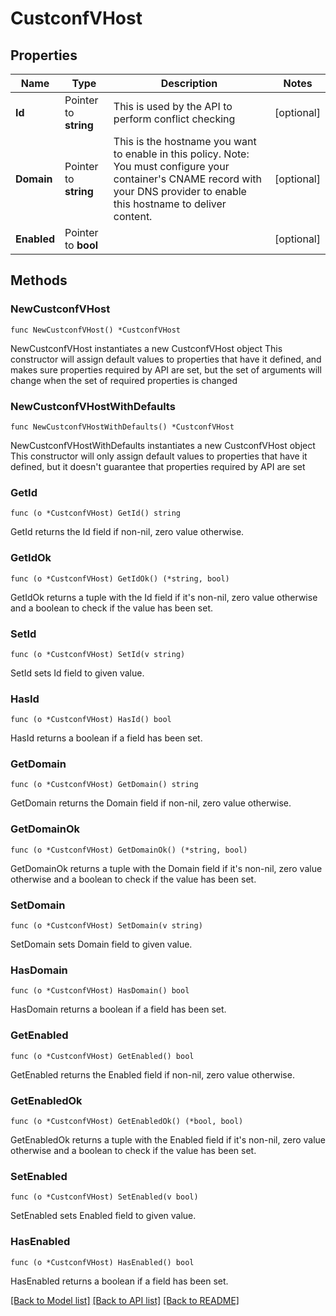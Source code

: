 # CustconfVHost

## Properties

Name | Type | Description | Notes
------------ | ------------- | ------------- | -------------
**Id** | Pointer to **string** | This is used by the API to perform conflict checking | [optional] 
**Domain** | Pointer to **string** | This is the hostname you want to enable in this policy. Note: You must configure your container&#39;s CNAME record with your DNS provider to enable this hostname to deliver content. | [optional] 
**Enabled** | Pointer to **bool** |  | [optional] 

## Methods

### NewCustconfVHost

`func NewCustconfVHost() *CustconfVHost`

NewCustconfVHost instantiates a new CustconfVHost object
This constructor will assign default values to properties that have it defined,
and makes sure properties required by API are set, but the set of arguments
will change when the set of required properties is changed

### NewCustconfVHostWithDefaults

`func NewCustconfVHostWithDefaults() *CustconfVHost`

NewCustconfVHostWithDefaults instantiates a new CustconfVHost object
This constructor will only assign default values to properties that have it defined,
but it doesn't guarantee that properties required by API are set

### GetId

`func (o *CustconfVHost) GetId() string`

GetId returns the Id field if non-nil, zero value otherwise.

### GetIdOk

`func (o *CustconfVHost) GetIdOk() (*string, bool)`

GetIdOk returns a tuple with the Id field if it's non-nil, zero value otherwise
and a boolean to check if the value has been set.

### SetId

`func (o *CustconfVHost) SetId(v string)`

SetId sets Id field to given value.

### HasId

`func (o *CustconfVHost) HasId() bool`

HasId returns a boolean if a field has been set.

### GetDomain

`func (o *CustconfVHost) GetDomain() string`

GetDomain returns the Domain field if non-nil, zero value otherwise.

### GetDomainOk

`func (o *CustconfVHost) GetDomainOk() (*string, bool)`

GetDomainOk returns a tuple with the Domain field if it's non-nil, zero value otherwise
and a boolean to check if the value has been set.

### SetDomain

`func (o *CustconfVHost) SetDomain(v string)`

SetDomain sets Domain field to given value.

### HasDomain

`func (o *CustconfVHost) HasDomain() bool`

HasDomain returns a boolean if a field has been set.

### GetEnabled

`func (o *CustconfVHost) GetEnabled() bool`

GetEnabled returns the Enabled field if non-nil, zero value otherwise.

### GetEnabledOk

`func (o *CustconfVHost) GetEnabledOk() (*bool, bool)`

GetEnabledOk returns a tuple with the Enabled field if it's non-nil, zero value otherwise
and a boolean to check if the value has been set.

### SetEnabled

`func (o *CustconfVHost) SetEnabled(v bool)`

SetEnabled sets Enabled field to given value.

### HasEnabled

`func (o *CustconfVHost) HasEnabled() bool`

HasEnabled returns a boolean if a field has been set.


[[Back to Model list]](../README.md#documentation-for-models) [[Back to API list]](../README.md#documentation-for-api-endpoints) [[Back to README]](../README.md)


